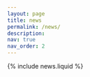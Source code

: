 ```yaml
---
layout: page
title: news
permalink: /news/
description: 
nav: true
nav_order: 2
---
```


{% include news.liquid %}
